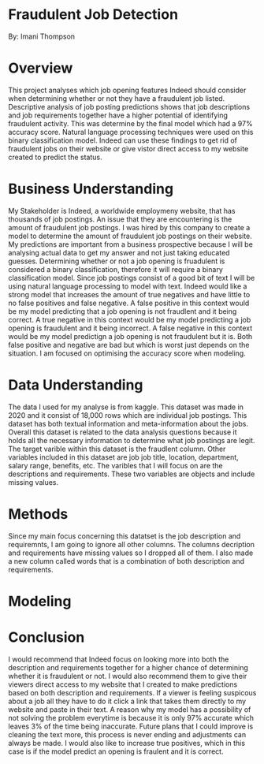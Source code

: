 # Fraudulent Job Detection
By: Imani Thompson
# Overview
This project analyses which job opening features Indeed should consider when determining whether or not they have a fraudulent job listed. Descriptive analysis of job posting predictions shows that job descriptions and job requirements together have a higher potential of identifying fraudulent activity. This was determine by the final model which had a 97% accuracy score. Natural language processing techniques were used on this binary classification model. Indeed can use these findings to get rid of fraudulent jobs on their website or give vistor direct access to my website created to predict the status.

# Business Understanding
My Stakeholder is Indeed, a worldwide employmeny website, that has thousands of job postings. An issue that they are encountering is the amount of fraudulent job postings. I was hired by this company to create a model to determine the amount of fraudulent job postings on their website. My predictions are important from a business prospective because I will be analysing actual data to get my answer and not just taking educated guesses. Determining whether or not a job opening is fruadulent is considered a binary classification, therefore it will require a binary classification model. Since job postings consist of a good bit of text I will be using natural language processing to model with text. Indeed would like a strong model that increases the amount of true negatives and have little to no false positives and false negative. A false positive in this context would be my model predicting that a job opening is not fraudlent and it being correct. A true negative in this context would be my model predicting a job opening is fraudulent and it being incorrect. A false negative in this context would be my model predictign a job opening is not fraudulent but it is. Both false positive and negative are bad but which is worst just depends on the situation. I am focused on optimising the accuracy score when modeling.
# Data Understanding
The data I used for my analyse is from kaggle. This dataset was made in 2020 and it consist of 18,000 rows which are individual job postings. This dataset has both textual information and meta-information about the jobs. Overall this dataset is related to the data analysis questions because it holds all the necessary information to determine what job postings are legit. The target varible within this dataset is the fraudlent column. Other variables included in this dataset are job job title, location, department, salary range, benefits, etc. The varibles that I will focus on are the descriptions and requirements. These two variables are objects and include missing values.
# Methods
Since my main focus concerning this datatset is the job description and requiremnts, I am going to ignore all other columns. The columns decription and requirements have missing values so I dropped all of them. I also made a new column called words that is a combination of both description and requirements.
# Modeling
# Conclusion
I would recommend that Indeed focus on looking more into both the description and requirements together for a higher chance of determining whether it is fraudulent or not. I would also recommend them to give their viewers direct access to my website that I created to make predictions based on both description and requirements. If a viewer is feeling suspicous about a job all they have to do it click a link that takes them directly to my website and paste in their text. A reason why my model has a possibility of not solving the problem everytime is because it is only 97% accurate which leaves 3% of the time being inaccurate. Future plans that I could improve is cleaning the text more, this process is never ending and adjustments can always be made. I would also like to increase true positives, which in this case is if the model predict an opening is fraulent and it is correct.
